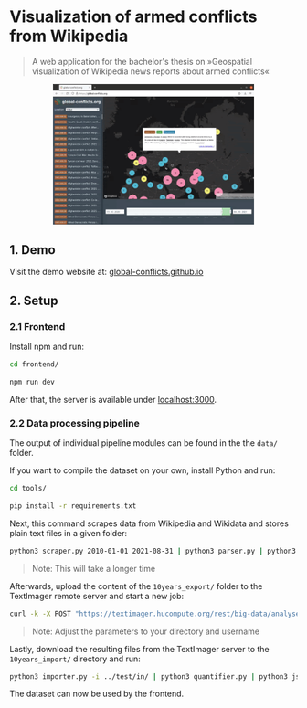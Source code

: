 # Visualization of armed conflicts from Wikipedia

> A web application for the bachelor's thesis on »Geospatial visualization of Wikipedia news reports about armed conflicts«


<p align="center">
   <img src="screenrecording.gif" alt="Screenshot" width="70%">
</p>

## 1. Demo

Visit the demo website at: [global-conflicts.github.io](https://global-conflicts.github.io/)

## 2. Setup

### 2.1 Frontend

Install npm and run:

```sh
cd frontend/
```

```sh
npm run dev
```

After that, the server is available under [localhost:3000](http://localhost:3000).

### 2.2 Data processing pipeline

The output of individual pipeline modules can be found in the the `data/` folder.

If you want to compile the dataset on your own, install Python and run:


```sh
cd tools/
```

```sh
pip install -r requirements.txt
```

Next, this command scrapes data from Wikipedia and Wikidata and stores plain text files in a given folder:

```sh
python3 scraper.py 2010-01-01 2021-08-31 | python3 parser.py | python3 extractor.py "Armed attacks and conflicts" "Armed conflicts and attacks" | python3 locator.py | python3 exporter.py -o ../data/10years_export/ > ../data/10years.exporter.txt
```

> Note: This will take a longer time

Afterwards, upload the content of the `10years_export/` folder to the TextImager remote server and start a new job:

```sh
curl -k -X POST "https://textimager.hucompute.org/rest/big-data/analyse?url=%2Fresources%2Fcorpora%2FStudents%2Fba_bausch%2Ftest_in&language=en&inputFormat=TXT&nodepool=default&fileSuffix=txt&sortBySize=false&pipeline=OpenIEParser&process_memory_size=30&process_deployments_max=2&process_per_item_time_max=24000&outputFormat=XMI&outputLocation=%2Fresources%2Fcorpora%2FStudents%2Fba_bausch%2Ftest_out&outputCompression=GZIP&description=Wikipedia%20Tickermeldungen&modificationUser=s3398921&modificationComment=textimager" -H  "accept: application/json"
```

> Note: Adjust the parameters to your directory and username

Lastly, download the resulting files from the TextImager server to the `10years_import/` directory and run:

```sh
python3 importer.py -i ../test/in/ | python3 quantifier.py | python3 jsonifier.py ../frontend/src/data/incidents.json
```

The dataset can now be used by the frontend.
